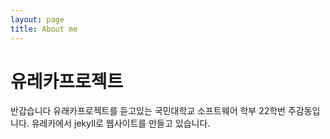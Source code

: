 ```yaml
---
layout: page
title: About me 
---
```


# 유레카프로젝트
반갑습니다 유래카프로젝트를 듣고있는 국민대학교 소프트웨어 학부 22학번 주감동입니다.
유레카에서 jekyll로 웹사이트를 만들고 있습니다.
